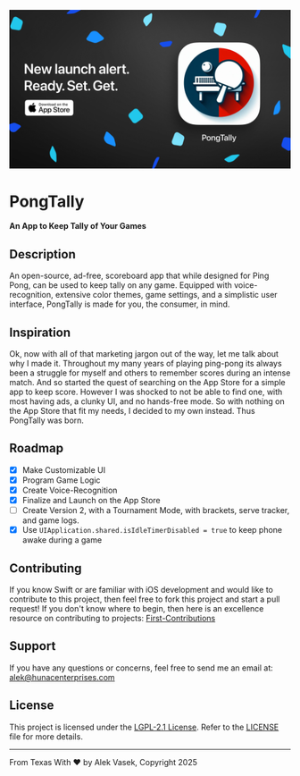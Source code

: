 ![PongTallyLogo](https://github.com/alekthegenius/Pong-Tally/blob/main/pong-tally-repo-image.png)
# PongTally
**An App to Keep Tally of Your Games**

## Description

An open-source, ad-free, scoreboard app that while designed for Ping Pong, can be used to keep tally on any game. Equipped with voice-recognition, extensive color themes, game settings, and a simplistic user interface, PongTally is made for you, the consumer, in mind.

## Inspiration

Ok, now with all of that marketing jargon out of the way, let me talk about why I made it. Throughout my many years of playing ping-pong its always been a struggle for myself and others to remember scores during an intense match. And so started the quest of searching on the App Store for a simple app to keep score. However I was shocked to not be able to find one, with most having ads, a clunky UI, and no hands-free mode. So with nothing on the App Store that fit my needs, I decided to my own instead. Thus PongTally was born.

## Roadmap

 - [x] Make Customizable UI
 - [x] Program Game Logic
 - [X] Create Voice-Recognition
 - [x] Finalize and Launch on the App Store
 - [ ] Create Version 2, with a Tournament Mode, with brackets, serve tracker, and game logs.
 - [x] Use `UIApplication.shared.isIdleTimerDisabled = true` to keep phone awake during a game

## Contributing

If you know Swift or are familiar with iOS development and would like to contribute to this project, then feel free to fork this project and start a pull request! If you don't know where to begin, then here is an excellence resource on contributing to projects: [First-Contributions](https://github.com/firstcontributions/first-contributions)

## Support
If you have any questions or concerns, feel free to send me an email at: alek@hunacenterprises.com

## License
This project is licensed under the [LGPL-2.1 License](https://www.gnu.org/licenses/old-licenses/lgpl-2.1.html). Refer to the [LICENSE](LICENSE) file for more details.

---
From Texas With ❤️ by Alek Vasek, Copyright 2025
